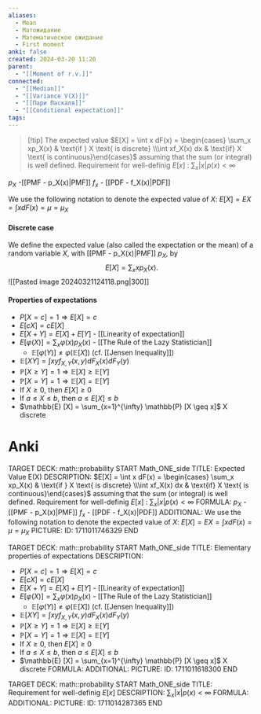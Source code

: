 ```yaml
---
aliases:
  - Mean
  - Матожидание
  - Математическое ожидание
  - First moment
anki: false
created: 2024-03-20 11:20
parent:
  - "[[Moment of r.v.]]"
connected:
  - "[[Median]]"
  - "[[Variance V(X)]]"
  - "[[Пари Паскаля]]"
  - "[[Conditional expectation]]"
tags:
---
```


> [!tip] The expected value
$E[X] = \int x dF(x) =  \begin{cases} \sum_x xp_X(x) & \text{if } X \text{ is discrete} \\\int xf_X(x) dx & \text{if} X \text{ is continuous}\end{cases}$
assuming that the sum (or integral) is well defined. 
Requirement for well-definig $E[x]$ : $\sum_{x} |x|p(x) < \infty$

$p_X$ -[[PMF - p_X(x)|PMF]]
$f_x$ - [[PDF - f_X(x)|PDF]]

We use the following notation to denote the expected value of $X$:
$E[X] = EX = \int x dF(x) = \mu = \mu_X$


#### Discrete case
We define the expected value (also called the expectation or the mean) of a random variable $X$, with [[PMF - p_X(x)|PMF]] $p_X$, by
$$E[X] = \sum_x xp_X(x).$$
![[Pasted image 20240321124118.png|300]]

#### Properties of expectations
- $P[X = c] = 1 \Rightarrow E[X] = c$
- $E[cX] = cE[X]$
- $E[X + Y] = E[X] + E[Y]$ - [[Linearity of expectation]]
- $E[\varphi(X)] = \sum_{x} \varphi(x)p_X(x)$ - [[The Rule of the Lazy Statistician]]
	- $\mathbb{E}[\varphi(Y)] \neq \varphi(\mathbb{E} [X])$ (cf. [[Jensen Inequality]])
- $\mathbb{E}[XY] = \int x y f_{X,Y}(x, y) dF_X (x) dF_Y (y)$
- $\mathbb{P} [X \geq Y] = 1 \Rightarrow \mathbb{E} [X] \geq \mathbb{E} [Y]$
- $\mathbb{P} [X = Y] = 1 \Rightarrow \mathbb{E} [X] = \mathbb{E} [Y]$
- If $X \geq 0$, then $E[X] \geq 0$
- If $a \leq X \leq b$, then $a \leq E[X] \leq b$
- $\mathbb{E} [X] = \sum_{x=1}^{\infty} \mathbb{P} [X \geq x]$ X discrete


# Anki
TARGET DECK: math::probability 
START
Math_ONE_side
TITLE: Expected Value E(X)
DESCRIPTION: 
$E[X] = \int x dF(x) =  \begin{cases} \sum_x xp_X(x) & \text{if } X \text{ is discrete} \\\int xf_X(x) dx & \text{if} X \text{ is continuous}\end{cases}$
assuming that the sum (or integral) is well defined. 
Requirement for well-definig $E[x]$ : $\sum_{x} |x|p(x) < \infty$
FORMULA: 
$p_X$ -[[PMF - p_X(x)|PMF]]
$f_x$ - [[PDF - f_X(x)|PDF]]
ADDITIONAL:
We use the following notation to denote the expected value of $X$:
$E[X] = EX = \int x dF(x) = \mu = \mu_X$
PICTURE:
ID: 1711011746329
END

TARGET DECK: math::probability 
START
Math_ONE_side
TITLE: Elementary properties of expectations
DESCRIPTION: 
- $P[X = c] = 1 \Rightarrow E[X] = c$
- $E[cX] = cE[X]$
- $E[X + Y] = E[X] + E[Y]$ - [[Linearity of expectation]]
- $E[\varphi(X)] = \sum_{x} \varphi(x)p_X(x)$ - [[The Rule of the Lazy Statistician]]
	- $\mathbb{E}[\varphi(Y)] \neq \varphi(\mathbb{E} [X])$ (cf. [[Jensen Inequality]])
- $\mathbb{E}[XY] = \int x y f_{X,Y}(x, y) dF_X (x) dF_Y (y)$
- $\mathbb{P} [X \geq Y] = 1 \Rightarrow \mathbb{E} [X] \geq \mathbb{E} [Y]$
- $\mathbb{P} [X = Y] = 1 \Rightarrow \mathbb{E} [X] = \mathbb{E} [Y]$
- If $X \geq 0$, then $E[X] \geq 0$
- If $a \leq X \leq b$, then $a \leq E[X] \leq b$
- $\mathbb{E} [X] = \sum_{x=1}^{\infty} \mathbb{P} [X \geq x]$ X discrete
FORMULA: 
ADDITIONAL:
PICTURE:
ID: 1711011618300
END

TARGET DECK: math::probability
START
Math_ONE_side
TITLE: Requirement for well-definig $E[x]$
DESCRIPTION:  $\sum_{x} |x|p(x) < \infty$
FORMULA: 
ADDITIONAL:
PICTURE:
ID: 1711014287365
END